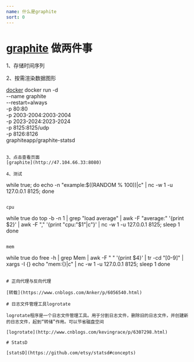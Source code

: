 ```yaml
---
name: 什么是graphite
sort: 0
---
```


# <a href="http://47.104.66.33:8080" target="_blank">graphite</a> 做两件事


1、存储时间序列

2、按需渲染数据图形

[docker](https://github.com/graphite-project/docker-graphite-statsd)
docker run -d\
 --name graphite\
 --restart=always\
 -p 80:80\
 -p 2003-2004:2003-2004\
 -p 2023-2024:2023-2024\
 -p 8125:8125/udp\
 -p 8126:8126\
 graphiteapp/graphite-statsd
```

3、点击查看页面
[graphite](http://47.104.66.33:8080)

4、测试

```
while true; do echo -n "example:$((RANDOM % 100))|c" | nc -w 1 -u 127.0.0.1 8125; done
```

cpu

```
while true 
do 
	top -b -n 1 | grep "load average" | awk -F "average:" '{print $2}' | awk -F "," '{print "cpu:"$1"|c"}' | nc -w 1 -u 127.0.0.1 8125;
	sleep 1
done
```

mem

```
while true 
do 
	free -h | grep Mem | awk -F " " '{print $4}' |  tr -cd "[0-9]" | xargs -I {} echo "mem:{}|c"  | nc -w 1 -u 127.0.0.1 8125;
	sleep 1
done

```

# 正向代理与反向代理

[转载](https://www.cnblogs.com/Anker/p/6056540.html)

# 日志文件管理工具logrotate

logrotate程序是一个日志文件管理工具。用于分割日志文件，删除旧的日志文件，并创建新的日志文件，起到“转储”作用。可以节省磁盘空间

[logrotate](http://www.cnblogs.com/kevingrace/p/6307298.html)

# StatsD

[statsD](https://github.com/etsy/statsd#concepts)
